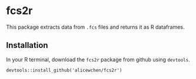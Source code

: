 # fcs2r

This package extracts data from `.fcs` files and returns it as R dataframes.

## Installation

In your R terminal, download the `fcs2r` package from github using `devtools`. 

`devtools::install_github('alicewchen/fcs2r')`


